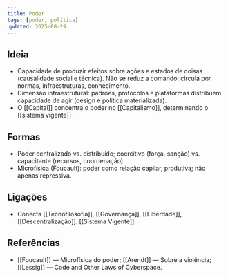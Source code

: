 ```yaml
---
title: Poder
tags: [poder, política]
updated: 2025-08-29
---
```


## Ideia
- Capacidade de produzir efeitos sobre ações e estados de coisas (causalidade social e técnica). Não se reduz a comando: circula por normas, infraestruturas, conhecimento.
- Dimensão infraestrutural: padrões, protocolos e plataformas distribuem capacidade de agir (design é política materializada).
- O [[Capital]] concentra o poder no [[Capitalismo]], determinando o [[sistema vigente]]

## Formas
- Poder centralizado vs. distribuído; coercitivo (força, sanção) vs. capacitante (recursos, coordenação).
- Microfísica (Foucault): poder como relação capilar, produtiva; não apenas repressiva.

## Ligações
- Conecta [[Tecnofilosofia]], [[Governança]], [[Liberdade]], [[Descentralização]]. [[Sistema Vigente]]

## Referências
- [[Foucault]] — Microfísica do poder; [[Arendt]] — Sobre a violência; [[Lessig]] — Code and Other Laws of Cyberspace.
